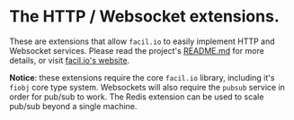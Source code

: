 # The HTTP / Websocket extensions.

These are extensions that allow `facil.io` to easily implement HTTP and Websocket services. Please read the project's [README.md](../../README.md) for more details, or visit [facil.io's website](http://facil.io).

**Notice**: these extensions require the core `facil.io` library, including it's `fiobj` core type system. Websockets will also require the `pubsub` service in order for pub/sub to work. The Redis extension can be used to scale pub/sub beyond a single machine.
